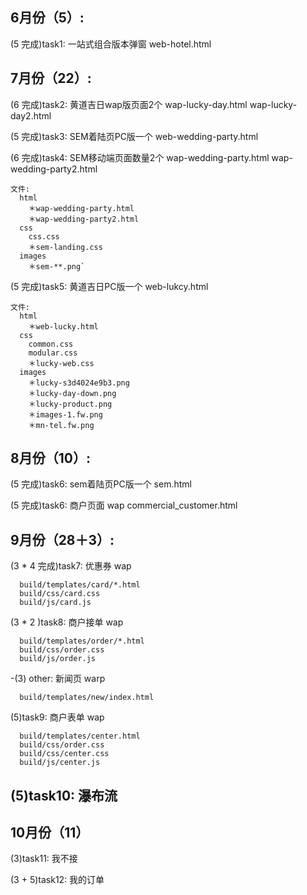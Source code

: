 ## 6月份（5）:

(5 完成)task1: 一站式组合版本弹窗  web-hotel.html

## 7月份（22）:

(6 完成)task2: 黄道吉日wap版页面2个  wap-lucky-day.html wap-lucky-day2.html

(5 完成)task3: SEM着陆页PC版一个 web-wedding-party.html

(6 完成)task4: SEM移动端页面数量2个 wap-wedding-party.html wap-wedding-party2.html

    文件:
      html
        ＊wap-wedding-party.html
        ＊wap-wedding-party2.html
      css
        css.css
        ＊sem-landing.css
      images
        ＊sem-**.png`

(5 完成)task5: 黄道吉日PC版一个 web-lukcy.html

    文件:
      html
        ＊web-lucky.html
      css
        common.css
        modular.css
        ＊lucky-web.css
      images
        ＊lucky-s3d4024e9b3.png
        ＊lucky-day-down.png
        ＊lucky-product.png
        ＊images-1.fw.png
        ＊mn-tel.fw.png

## 8月份（10）:

(5 完成)task6: sem着陆页PC版一个 sem.html

(5 完成)task6: 商户页面 wap commercial_customer.html

## 9月份（28＋3）:
(3 \* 4 完成)task7: 优惠券 wap

``` 
  build/templates/card/*.html
  build/css/card.css
  build/js/card.js
```

(3 \* 2 )task8: 商户接单 wap

``` 
  build/templates/order/*.html
  build/css/order.css
  build/js/order.js
```

-(3) other: 新闻页 warp 

```
  build/templates/new/index.html
```

(5)task9: 商户表单 wap 

```
  build/templates/center.html
  build/css/order.css
  build/css/center.css
  build/js/center.js
```

(5)task10: 瀑布流 
---
## 10月份（11）
(3)task11: 我不接

(3 + 5)task12: 我的订单



